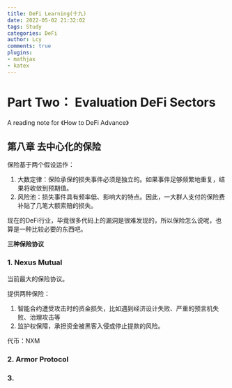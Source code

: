 ```yaml
---
title: DeFi Learning(十九)
date: 2022-05-02 21:32:02
tags: Study
categories: DeFi
author: Lcy
comments: true
plugins: 
- mathjax
- katex
---
```


# Part Two： Evaluation DeFi Sectors

A reading note for 《How to DeFi Advance》

## 第八章 去中心化的保险

保险基于两个假设运作：

1. 大数定律：保险承保的损失事件必须是独立的。如果事件足够频繁地重复，结果将收敛到预期值。
2. 风险池：损失事件具有频率低、影响大的特点。因此，一大群人支付的保险费补贴了几笔大额索赔的损失。

现在的DeFi行业，毕竟很多代码上的漏洞是很难发现的，所以保险怎么说呢，也算是一种比较必要的东西吧。

**三种保险协议**

### 1. Nexus Mutual

当前最大的保险协议。

提供两种保险：

1. 智能合约遭受攻击时的资金损失，比如遇到经济设计失败、严重的预言机失败、治理攻击等
2. 监护权保障，承担资金被黑客入侵或停止提款的风险。

代币：NXM

### 2. Armor Protocol



### 3. 
